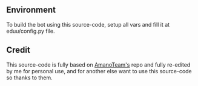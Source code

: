 ## Environment

To build the bot using this source-code, setup all vars and fill it at eduu/config.py file.

## Credit

This source-code is fully based on [AmanoTeam's](https://github.com/AmanoTeam/EduuRobot) repo and fully re-edited by me for personal use, and for another else want to use this source-code so thanks to them.